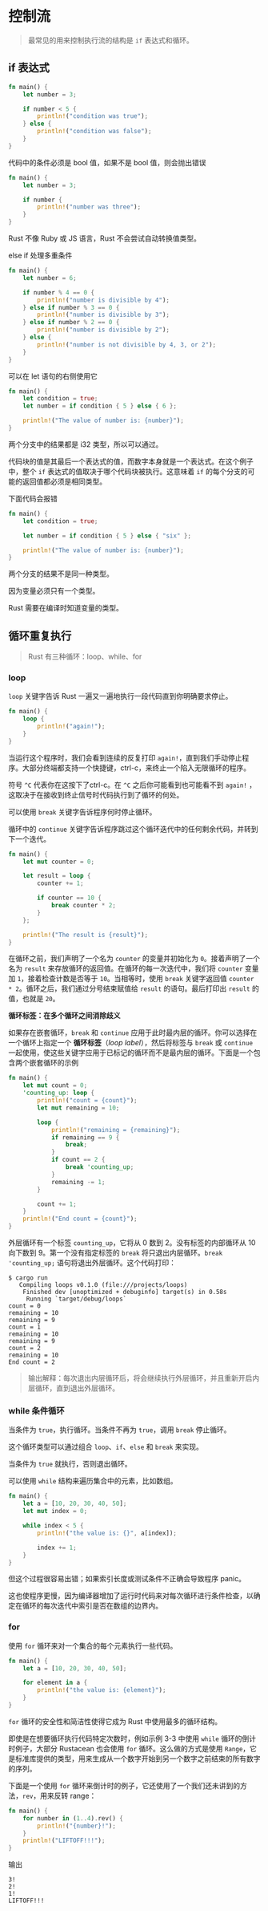 # 控制流

>   最常见的用来控制执行流的结构是 `if` 表达式和循环。

## if 表达式

```rust
fn main() {
    let number = 3;

    if number < 5 {
        println!("condition was true");
    } else {
        println!("condition was false");
    }
}
```

代码中的条件必须是 bool 值，如果不是 bool 值，则会抛出错误

```rust
fn main() {
    let number = 3;

    if number {
        println!("number was three");
    }
}
```

Rust 不像 Ruby 或 JS 语言，Rust 不会尝试自动转换值类型。

else if 处理多重条件

```rust
fn main() {
    let number = 6;

    if number % 4 == 0 {
        println!("number is divisible by 4");
    } else if number % 3 == 0 {
        println!("number is divisible by 3");
    } else if number % 2 == 0 {
        println!("number is divisible by 2");
    } else {
        println!("number is not divisible by 4, 3, or 2");
    }
}
```

可以在 let 语句的右侧使用它

```rust
fn main() {
    let condition = true;
    let number = if condition { 5 } else { 6 };

    println!("The value of number is: {number}");
}
```

两个分支中的结果都是 i32 类型，所以可以通过。

代码块的值是其最后一个表达式的值，而数字本身就是一个表达式。在这个例子中，整个 `if` 表达式的值取决于哪个代码块被执行。这意味着 `if` 的每个分支的可能的返回值都必须是相同类型。

下面代码会报错

```rust
fn main() {
    let condition = true;

    let number = if condition { 5 } else { "six" };

    println!("The value of number is: {number}");
}
```

两个分支的结果不是同一种类型。 

因为变量必须只有一个类型。

Rust 需要在编译时知道变量的类型。

## 循环重复执行

>   Rust 有三种循环：loop、while、for

### loop

`loop` 关键字告诉 Rust 一遍又一遍地执行一段代码直到你明确要求停止。

```rust
fn main() {
    loop {
        println!("again!");
    }
}
```

当运行这个程序时，我们会看到连续的反复打印 `again!`，直到我们手动停止程序。大部分终端都支持一个快捷键，ctrl-c，来终止一个陷入无限循环的程序。

符号 `^C` 代表你在这按下了ctrl-c。在 `^C` 之后你可能看到也可能看不到 `again!` ，这取决于在接收到终止信号时代码执行到了循环的何处。

可以使用 `break` 关键字告诉程序何时停止循环。

循环中的 `continue` 关键字告诉程序跳过这个循环迭代中的任何剩余代码，并转到下一个迭代。

```rust
fn main() {
    let mut counter = 0;

    let result = loop {
        counter += 1;

        if counter == 10 {
            break counter * 2;
        }
    };

    println!("The result is {result}");
}
```

在循环之前，我们声明了一个名为 `counter` 的变量并初始化为 `0`。接着声明了一个名为 `result` 来存放循环的返回值。在循环的每一次迭代中，我们将 `counter` 变量加 `1`，接着检查计数是否等于 `10`。当相等时，使用 `break` 关键字返回值 `counter * 2`。循环之后，我们通过分号结束赋值给 `result` 的语句。最后打印出 `result` 的值，也就是 `20`。

**循环标签：在多个循环之间消除歧义**

如果存在嵌套循环，`break` 和 `continue` 应用于此时最内层的循环。你可以选择在一个循环上指定一个 **循环标签**（*loop label*），然后将标签与 `break` 或 `continue` 一起使用，使这些关键字应用于已标记的循环而不是最内层的循环。下面是一个包含两个嵌套循环的示例

```rust
fn main() {
    let mut count = 0;
    'counting_up: loop {
        println!("count = {count}");
        let mut remaining = 10;

        loop {
            println!("remaining = {remaining}");
            if remaining == 9 {
                break;
            }
            if count == 2 {
                break 'counting_up;
            }
            remaining -= 1;
        }

        count += 1;
    }
    println!("End count = {count}");
}
```

外层循环有一个标签 `counting_up`，它将从 0 数到 2。没有标签的内部循环从 10 向下数到 9。第一个没有指定标签的 `break` 将只退出内层循环。`break 'counting_up;` 语句将退出外层循环。这个代码打印：

```shell
$ cargo run
   Compiling loops v0.1.0 (file:///projects/loops)
    Finished dev [unoptimized + debuginfo] target(s) in 0.58s
     Running `target/debug/loops`
count = 0
remaining = 10
remaining = 9
count = 1
remaining = 10
remaining = 9
count = 2
remaining = 10
End count = 2
```

>   输出解释：每次退出内层循环后，将会继续执行外层循环，并且重新开启内层循环，直到退出外层循环。

### while 条件循环

当条件为 `true`，执行循环。当条件不再为 `true`，调用 `break` 停止循环。

这个循环类型可以通过组合 `loop`、`if`、`else` 和 `break` 来实现。

当条件为 `true` 就执行，否则退出循环。

可以使用 `while` 结构来遍历集合中的元素，比如数组。

```rust
fn main() {
    let a = [10, 20, 30, 40, 50];
    let mut index = 0;

    while index < 5 {
        println!("the value is: {}", a[index]);

        index += 1;
    }
}
```

但这个过程很容易出错；如果索引长度或测试条件不正确会导致程序 panic。

这也使程序更慢，因为编译器增加了运行时代码来对每次循环进行条件检查，以确定在循环的每次迭代中索引是否在数组的边界内。

### for

使用 `for` 循环来对一个集合的每个元素执行一些代码。

```rust
fn main() {
    let a = [10, 20, 30, 40, 50];

    for element in a {
        println!("the value is: {element}");
    }
}
```

`for` 循环的安全性和简洁性使得它成为 Rust 中使用最多的循环结构。

即使是在想要循环执行代码特定次数时，例如示例 3-3 中使用 `while` 循环的倒计时例子，大部分 Rustacean 也会使用 `for` 循环。这么做的方式是使用 `Range`，它是标准库提供的类型，用来生成从一个数字开始到另一个数字之前结束的所有数字的序列。

下面是一个使用 `for` 循环来倒计时的例子，它还使用了一个我们还未讲到的方法，`rev`，用来反转 range：

```rust
fn main() {
    for number in (1..4).rev() {
        println!("{number}!");
    }
    println!("LIFTOFF!!!");
}
```

输出

```shell
3!
2!
1!
LIFTOFF!!!
```


